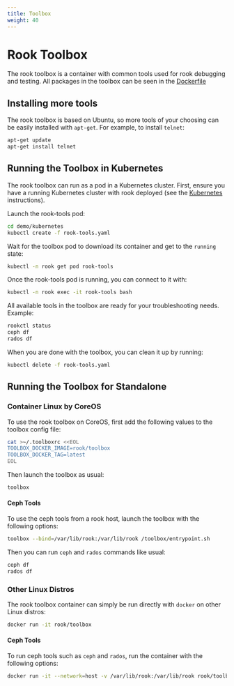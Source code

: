 ```yaml
---
title: Toolbox
weight: 40
---
```


#  Rook Toolbox
The rook toolbox is a container with common tools used for rook debugging and testing.  All packages in the toolbox can be seen in the [Dockerfile](/toolbox/Dockerfile)

## Installing more tools

The rook toolbox is based on Ubuntu, so more tools of your choosing can be easily installed with `apt-get`.  For example, to install `telnet`:
```bash
apt-get update
apt-get install telnet
```

## Running the Toolbox in Kubernetes

The rook toolbox can run as a pod in a Kubernetes cluster.  First, ensure you have a running Kubernetes cluster with rook deployed (see the [Kubernetes](kubernetes.md) instructions).

Launch the rook-tools pod:
```bash
cd demo/kubernetes
kubectl create -f rook-tools.yaml
```

Wait for the toolbox pod to download its container and get to the `running` state:
```bash
kubectl -n rook get pod rook-tools
```

Once the rook-tools pod is running, you can connect to it with:
```bash
kubectl -n rook exec -it rook-tools bash
```

All available tools in the toolbox are ready for your troubleshooting needs.  Example:
```bash
rookctl status
ceph df
rados df
```

When you are done with the toolbox, you can clean it up by running:
```bash
kubectl delete -f rook-tools.yaml
```

## Running the Toolbox for Standalone

### Container Linux by CoreOS

To use the rook toolbox on CoreOS, first add the following values to the toolbox config file:
```bash
cat >~/.toolboxrc <<EOL
TOOLBOX_DOCKER_IMAGE=rook/toolbox
TOOLBOX_DOCKER_TAG=latest
EOL
```

Then launch the toolbox as usual:
```bash
toolbox
```

#### Ceph Tools

To use the ceph tools from a rook host, launch the toolbox with the following options:
```bash
toolbox --bind=/var/lib/rook:/var/lib/rook /toolbox/entrypoint.sh
```
Then you can run `ceph` and `rados` commands like usual:
```bash
ceph df
rados df
```

### Other Linux Distros

The rook toolbox container can simply be run directly with `docker` on other Linux distros:
```bash
docker run -it rook/toolbox
```

#### Ceph Tools

To run ceph tools such as `ceph` and `rados`, run the container with the following options:
```bash
docker run -it --network=host -v /var/lib/rook:/var/lib/rook rook/toolbox
```
